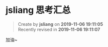 jsliang 思考汇总
===

> Create by **jsliang** on **2019-11-06 19:11:05**  
> Recently revised in **2019-11-06 19:11:07**

加油~